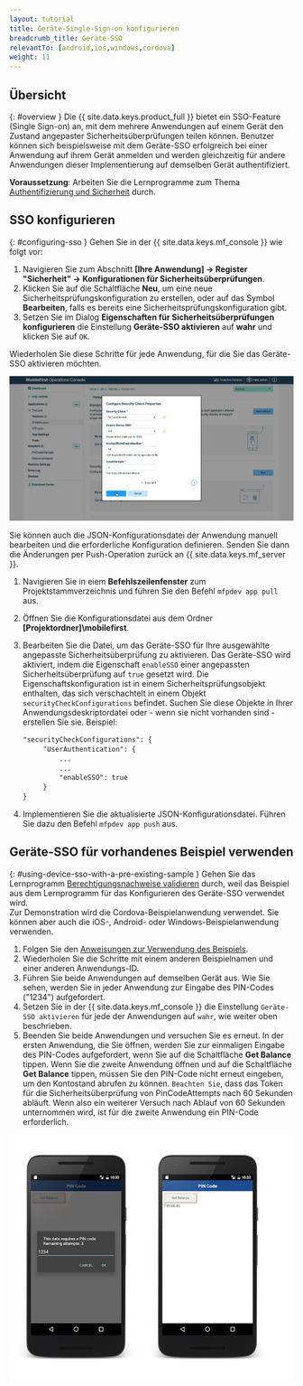 ```yaml
---
layout: tutorial
title: Geräte-Single-Sign-on konfigurieren
breadcrumb_title: Geräte-SSO
relevantTo: [android,ios,windows,cordova]
weight: 11
---
```

<!-- NLS_CHARSET=UTF-8 -->
## Übersicht
{: #overview }
Die {{ site.data.keys.product_full }} bietet ein SSO-Feature (Single Sign-on) an,
mit dem mehrere Anwendungen auf einem Gerät den Zustand angepaster Sicherheitsüberprüfungen teilen können. Benutzer können sich beispielsweise mit dem Geräte-SSO erfolgreich bei einer Anwendung auf ihrem Gerät anmelden und werden gleichzeitig für andere Anwendungen dieser Implementierung auf demselben Gerät authentifiziert. 

**Voraussetzung**: Arbeiten Sie die Lernprogramme zum Thema [Authentifizierung und Sicherheit](../) durch. 

## SSO konfigurieren
{: #configuring-sso }
Gehen Sie in der {{ site.data.keys.mf_console }} wie folgt vor:

1. Navigieren Sie zum Abschnitt **[Ihre Anwendung] → Register "Sicherheit" →  Konfigurationen für Sicherheitsüberprüfungen**. 
2. Klicken Sie auf die Schaltfläche **Neu**, um eine neue
Sicherheitsprüfungskonfiguration zu erstellen, oder auf das Symbol
**Bearbeiten**, falls es bereits eine Sicherheitsprüfungskonfiguration gibt. 
3. Setzen Sie im Dialog **Eigenschaften für Sicherheitsüberprüfungen konfigurieren**
die Einstellung **Geräte-SSO aktivieren** auf **wahr** und klicken Sie auf `OK`.

Wiederholen Sie diese Schritte für jede Anwendung, für die Sie das Geräte-SSO aktivieren möchten. 

<img class="gifplayer" alt="Geräte-SSO in der {{ site.data.keys.mf_console }} konfigurieren" src="enable-device-sso.png"/>

Sie können auch die JSON-Konfigurationsdatei der Anwendung manuell bearbeiten und die erforderliche Konfiguration definieren.
Senden Sie dann die Änderungen per Push-Operation zurück an {{ site.data.keys.mf_server }}.

1. Navigieren Sie in eiem **Befehlszeilenfenster** zum Projektstammverzeichnis
und führen Sie den Befehl `mfpdev app pull` aus.
2. Öffnen Sie die Konfigurationsdatei aus dem Ordner **[Projektordner]\mobilefirst**. 
3. Bearbeiten Sie die Datei, um das Geräte-SSO für Ihre ausgewählte angepasste Sicherheitsüberprüfung zu aktivieren.
Das Geräte-SSO wird aktiviert, indem die Eigenschaft `enableSSO` einer angepassten Sicherheitsüberprüfung auf
`true` gesetzt wird. Die Eigenschaftskonfiguration ist in einem Sicherheitsprüfungsobjekt enthalten, das sich verschachtelt in einem
Objekt `securityCheckConfigurations` befindet. Suchen
Sie diese Objekte in Ihrer Anwendungsdeskriptordatei oder - wenn sie nicht vorhanden sind - erstellen Sie sie. Beispiel: 

   ```xml
   "securityCheckConfigurations": {
        "UserAuthentication": {
            ...
            ...
            "enableSSO": true
        }
   }
   ```
   
4. Implementieren Sie die aktualisierte JSON-Konfigurationsdatei. Führen Sie dazu den Befehl `mfpdev app push` aus.

## Geräte-SSO für vorhandenes Beispiel verwenden
{: #using-device-sso-with-a-pre-existing-sample }
Gehen Sie das Lernprogramm [Berechtigungsnachweise validieren](../credentials-validation/) durch, weil das Beispiel aus dem Lernprogramm für das Konfigurieren des Geräte-SSO verwendet wird.   
Zur Demonstration wird die Cordova-Beispielanwendung verwendet. Sie können aber auch die iOS-, Android- oder Windows-Beispielanwendung verwenden. 

1. Folgen Sie den [Anweisungen zur Verwendung des Beispiels](../credentials-validation/javascript/#sample-usage).
2. Wiederholen Sie die Schritte mit einem anderen Beispielnamen und einer anderen Anwendungs-ID. 
3. Führen Sie beide Anwendungen auf demselben Gerät aus. Wie Sie sehen, werden Sie in jeder Anwendung zur Eingabe des PIN-Codes ("1234") aufgefordert.
4. Setzen Sie in der {{ site.data.keys.mf_console }} die Einstellung `Geräte-SSO aktivieren` für jede der Anwendungen auf
`wahr`, wie weiter oben beschrieben. 
5. Beenden Sie beide Anwendungen und versuchen Sie es erneut. In der ersten Anwendung, die Sie öffnen, werden Sie zur einmaligen Eingabe des PIN-Codes aufgefordert, wenn Sie auf die Schaltfläche **Get Balance** tippen. Wenn Sie die zweite Anwendung öffnen und auf die Schaltfläche **Get Balance** tippen, müssen Sie
den PIN-Code nicht erneut eingeben, um den Kontostand abrufen zu können.
`Beachten Sie`, dass das Token für die Sicherheitsüberprüfung von PinCodeAttempts nach 60 Sekunden abläuft. Wenn also ein weiterer Versuch nach Ablauf von 60 Sekunden unternommen wird, ist für die zweite Anwendung ein PIN-Code erforderlich. 

![Cordova-Beispielanwendung mit PIN-Code](pincode-attempts-cordova.png)
